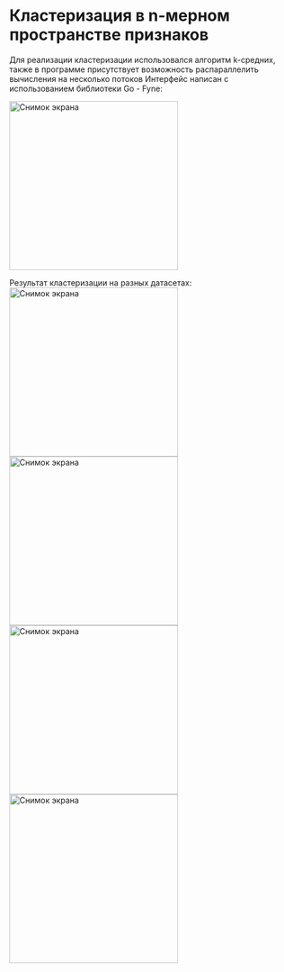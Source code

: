 # Кластеризация в n-мерном пространстве признаков
Для реализации кластеризации использовался алгоритм k-средних, также в программе присутствует возможность распараллелить вычисления на несколько потоков
Интерфейс написан с использованием библиотеки Go - Fyne:  
  
<img src="https://github.com/user-attachments/assets/69b88022-8790-4c79-8851-8d11c9bce4bc" alt="Снимок экрана" width="300" />
  
Результат кластеризации на разных датасетах:  
<img src="https://github.com/user-attachments/assets/fffc8b52-9f85-459e-a667-4edcb9d4d7e0" alt="Снимок экрана" width="300" />
<img src="https://github.com/user-attachments/assets/b1748604-3024-4f97-b8fe-70115fb13732" alt="Снимок экрана" width="300" />  
<img src="https://github.com/user-attachments/assets/71667618-ac22-4daa-8a10-2d83040ddaaa" alt="Снимок экрана" width="300" />
<img src="https://github.com/user-attachments/assets/c018baf6-9f76-419d-be06-7fb3fd7b9700" alt="Снимок экрана" width="300" />





